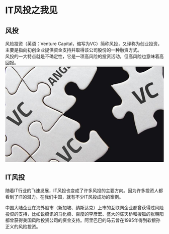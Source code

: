# IT风投之我见

## 风投
风险投资（英语：Venture Capital，缩写为VC）简称风投，又译称为创业投资，主要是指向初创企业提供资金支持并取得该公司股份的一种融资方式。<br>
风投的一大特点就是不确定性，它是一项高风险的投资活动，但高风险也意味着高回报。
![](images/lab14.1.jpg)
## IT风投
随着IT行业的飞速发展，IT风投也变成了许多风投的主要方向。因为许多投资人都看到了IT的潜力。在我们中国，就有不少IT风投成功的案例。<br>

中国大陆企业在海外股市（新加坡、纳斯达克）上市的互联网企业都曾获得过风险投资的支持，比如说腾讯的马化腾、百度的李彦宏、盛大的陈天桥和搜狐的张朝阳都曾获得美国风险投资公司的资金支持。阿里巴巴的马云曾在1995年得到软银孙正义的风险投资。<br>
